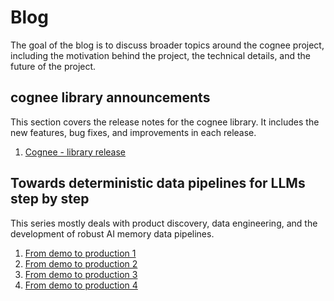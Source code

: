 # Blog

The goal of the blog is to discuss broader topics around the cognee project, including the motivation behind the project, the technical details, and the future of the project.

## cognee library announcements

This section covers the release notes for the cognee library. It includes the new features, bug fixes, and improvements in each release.

1. [Cognee - library release](posts/cognee-library-release.md)

[//]: # (2. [Cognee - v0.1.4 announcement]&#40;posts/cognee-v0.1.4.md&#41;)

## Towards deterministic data pipelines for LLMs step by step
This series mostly deals with product discovery, data engineering, and the development of robust AI memory data pipelines.

1. [From demo to production 1](posts/from-demo-to-production-1.md)
2. [From demo to production 2](posts/from-demo-to-production-2.md)
3. [From demo to production 3](posts/from-demo-to-production-3.md)
4. [From demo to production 4](posts/from-demo-to-production-4.md)


